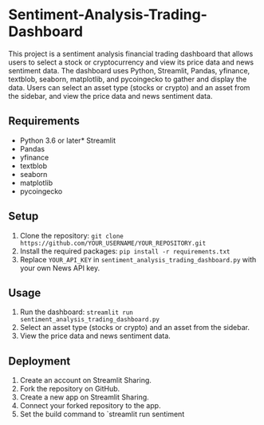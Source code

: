 # Sentiment-Analysis-Trading-Dashboard
This project is a sentiment analysis financial trading dashboard that allows users to select a stock or cryptocurrency and view its price data and news sentiment data. The dashboard uses Python, Streamlit, Pandas, yfinance, textblob, seaborn, matplotlib, and pycoingecko to gather and display the data. Users can select an asset type (stocks or crypto) and an asset from the sidebar, and view the price data and news sentiment data.

## Requirements
* Python 3.6 or later* Streamlit
* Pandas
* yfinance
* textblob
* seaborn
* matplotlib
* pycoingecko

## Setup
1. Clone the repository: `git clone https://github.com/YOUR_USERNAME/YOUR_REPOSITORY.git`
2. Install the required packages: `pip install -r requirements.txt`
3. Replace `YOUR_API_KEY` in `sentiment_analysis_trading_dashboard.py` with your own News API key.

## Usage
1. Run the dashboard: `streamlit run sentiment_analysis_trading_dashboard.py`
2. Select an asset type (stocks or crypto) and an asset from the sidebar.
3. View the price data and news sentiment data.

## Deployment
1. Create an account on Streamlit Sharing.
2. Fork the repository on GitHub.
3. Create a new app on Streamlit Sharing.
4. Connect your forked repository to the app.
5. Set the build command to `streamlit run sentiment
